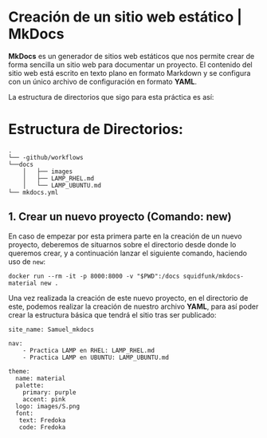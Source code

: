 # Creación de un sitio web estático | MkDocs
**MkDocs** es un generador de sitios web estáticos que nos permite crear de forma sencilla un sitio web para documentar un proyecto. 
El contenido del sitio web está escrito en texto plano en formato Markdown y se configura con un único archivo de configuración en formato **YAML**.

La estructura de directorios que sigo para esta práctica es así:

 # Estructura de Directorios:

````
.
└── -github/workflows
└──docs
    │   ├── images
    │   ├── LAMP_RHEL.md
    │   └── LAMP_UBUNTU.md
└── mkdocs.yml

``````
## 1. Crear un nuevo proyecto (Comando: new)

En caso de empezar por esta primera parte en la creación de un nuevo proyecto, deberemos de situarnos sobre el directorio desde donde lo queremos crear, y a continuación lanzar el siguiente comando, haciendo uso de ``new``:

```
docker run --rm -it -p 8000:8000 -v "$PWD":/docs squidfunk/mkdocs-material new .
```

Una vez realizada la creación de este nuevo proyecto, en el directorio de este, podemos realizar la creación de nuestro archivo **YAML**, para así poder crear la estructura básica que tendrá el sitio tras ser publicado:

```
site_name: Samuel_mkdocs

nav:
    - Practica LAMP en RHEL: LAMP_RHEL.md
    - Practica LAMP en UBUNTU: LAMP_UBUNTU.md

theme: 
  name: material
  palette:
    primary: purple
    accent: pink
  logo: images/S.png
  font: 
   text: Fredoka
   code: Fredoka
```

